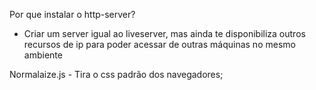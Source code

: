 Por que instalar o http-server?
- Criar um server igual ao liveserver, mas ainda te disponibiliza outros recursos de ip para 
poder acessar de outras máquinas no mesmo ambiente


Normalaize.js - Tira o css padrão dos navegadores;